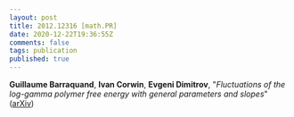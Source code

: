 ```yaml
---
layout: post
title: 2012.12316 [math.PR]
date: 2020-12-22T19:36:55Z
comments: false
tags: publication
published: true
---
```


<b>Guillaume Barraquand</b>, <b>Ivan Corwin</b>, <b>Evgeni Dimitrov</b>, "<i>Fluctuations of the log-gamma polymer free energy with general  parameters and slopes</i>" ([arXiv](http://arxiv.org/abs/2012.12316v1))
